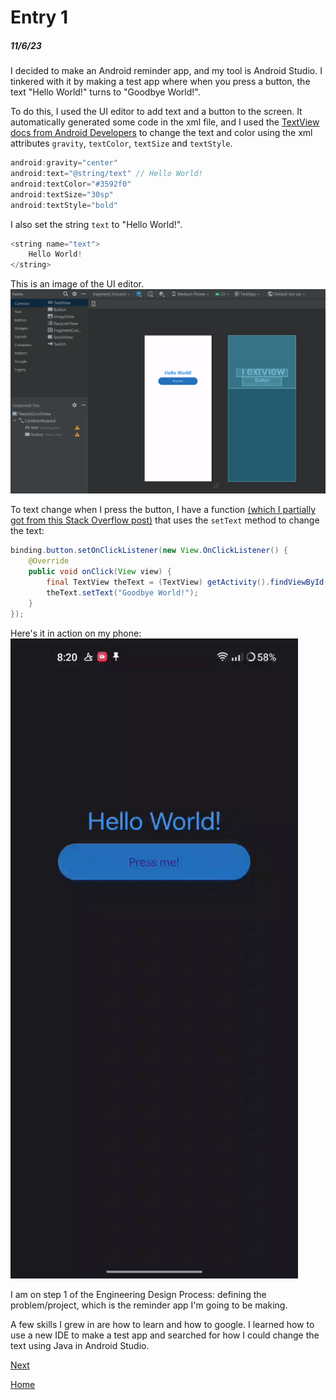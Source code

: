# Entry 1
##### 11/6/23

I decided to make an Android reminder app, and my tool is Android Studio. I tinkered with it by making a test app where when you press a button, the text "Hello World!" turns to "Goodbye World!".

To do this, I used the UI editor to add text and a button to the screen. It automatically generated some code in the xml file, and I used the [TextView docs from Android Developers](https://developer.android.com/reference/android/widget/TextView) to change the text and color using the xml attributes `gravity`, `textColor`, `textSize` and `textStyle`.
```java
android:gravity="center"
android:text="@string/text" // Hello World!
android:textColor="#3592f0"
android:textSize="30sp"
android:textStyle="bold"
```
I also set the string `text` to "Hello World!".
```java
<string name="text">
    Hello World!
</string>
```

This is an image of the UI editor.
![app-ui](../images/blog/b1-as-ui.png)

To text change when I press the button, I have a function [(which I partially got from this Stack Overflow post)](https://stackoverflow.com/questions/4768969/how-do-i-change-textview-value-inside-java-code) that uses the `setText` method to change the text:
```java
binding.button.setOnClickListener(new View.OnClickListener() {
    @Override
    public void onClick(View view) {
        final TextView theText = (TextView) getActivity().findViewById(R.id.text);
        theText.setText("Goodbye World!");
    }
});
```

Here's it in action on my phone:  
![app-test](../images/blog/b1-app-test.gif)


I am on step 1 of the Engineering Design Process: defining the problem/project, which is the reminder app I'm going to be making.

A few skills I grew in are how to learn and how to google. I learned how to use a new IDE to make a test app and searched for how I could change the text using Java in Android Studio.


[Next](entry02.md)

[Home](../README.md)